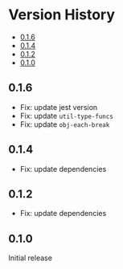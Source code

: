 # Version History

[TOC]: # " "

- [0.1.6](#016)
- [0.1.4](#014)
- [0.1.2](#012)
- [0.1.0](#010)


## 0.1.6

* Fix: update jest version
* Fix: update `util-type-funcs`
* Fix: update `obj-each-break`

## 0.1.4

* Fix: update dependencies

## 0.1.2

* Fix: update dependencies

## 0.1.0

Initial release
